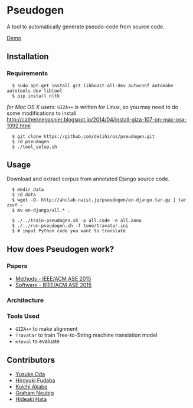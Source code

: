 # Pseudogen

A tool to automatically generate pseudo-code from source code.

[Demo](http://ahclab.naist.jp/pseudogen/)

## Installation

### Requirements

```
  $ sudo apt-get install git libboost-all-dev autoconf automake autotools-dev libtool
  $ pip install nltk
```

*for Mac OS X users*:
`GIZA++` is written for Linux, so you may need to do some modifications to install.
http://catherinegasnier.blogspot.jp/2014/04/install-giza-107-on-mac-osx-1092.html

```
  $ git clone https://github.com/delihiros/pseudogen.git
  $ cd pseudogen
  $ ./tool_setup.sh
```

## Usage

Download and extract corpus from annotated Django source code.

```
  $ mkdir data
  $ cd data
  $ wget -O- http://ahclab.naist.jp/pseudogen/en-django.tar.gz | tar zxvf -
  $ mv en-django/all.* .
```

```
  $ ./../train-pseudogen.sh -p all.code -e all.anno
  $ ./../run-pseudogen.sh -f tune/travatar.ini
  $ # input Python code you want to translate
```


## How does Pseudogen work?

### Papers

+ [Methods - IEEE/ACM ASE 2015](http://www.phontron.com/paper/oda15ase.pdf)
+ [Software - IEEE/ACM ASE 2015](http://www.phontron.com/paper/fudaba15asedemo.pdf)

### Architecture

### Tools Used

+ `GIZA++` to make alignment
+ `Travatar` to train Tree-to-String machine translation model
+ `mteval` to evaluate

## Contributors

+ [Yusuke Oda](http://odaemon.com)
+ [Hiroyuki Fudaba](http://delihiros.github.io)
+ [Koichi Akabe](http://isw3.naist.jp/~koichi-a/)
+ [Graham Neubig](http://phontron.com/)
+ [Hideaki Hata](http://isw3.naist.jp/~hata/)
